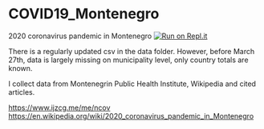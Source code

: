 # COVID19_Montenegro
2020 coronavirus pandemic in Montenegro
[![Run on Repl.it](https://repl.it/badge/github/antoniojurlina/COVID19_Montenegro)](https://repl.it/github/antoniojurlina/COVID19_Montenegro)

There is a regularly updated csv in the data folder. However, before March 27th, data is largely missing on municipality level, only country totals are known. 

I collect data from Montenegrin Public Health Institute, Wikipedia and cited articles.

https://www.ijzcg.me/me/ncov
https://en.wikipedia.org/wiki/2020_coronavirus_pandemic_in_Montenegro

